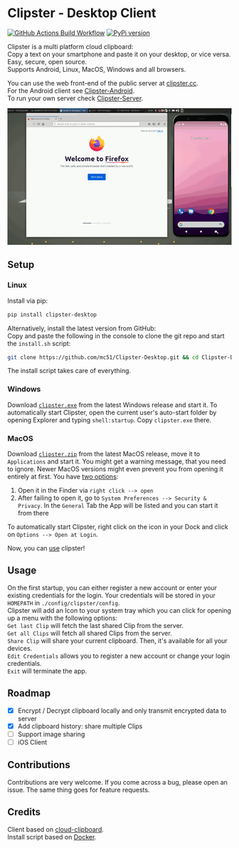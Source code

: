 # Clipster - Desktop Client

[![GitHub Actions Build Workflow](https://github.com/mc51/Clipster-Desktop/workflows/Build/badge.svg)](https://github.com/mc51/Clipster-Desktop/actions) [![PyPi version](https://img.shields.io/pypi/v/clipster-desktop.svg)](https://pypi.org/project/clipster-desktop)  

Clipster is a multi platform cloud clipboard:  
Copy a text on your smartphone and paste it on your desktop, or vice versa.  
Easy, secure, open source.  
Supports Android, Linux, MacOS, Windows and all browsers.   

You can use the web front-end of the public server at [clipster.cc](https://clipster.cc).  
For the Android client see [Clipster-Android](https://github.com/mc51/Clipster-Android).  
To run your own server check [Clipster-Server](https://github.com/mc51/Clipster-Server).  
  
![Clipster demo](resources/demo_long.gif)  
  
## Setup

### Linux 

Install via pip:

``` bash
pip install clipster-desktop
```

Alternatively, install the latest version from GitHub:  
Copy and paste the following in the console to clone the git repo and start the `install.sh` script:

``` bash
git clone https://github.com/mc51/Clipster-Desktop.git && cd Clipster-Desktop && sh install.sh
```

The install script takes care of everything.  

### Windows

Download [`clipster.exe`](https://github.com/mc51/Clipster-Desktop/releases/latest/download/clipster.exe) from the latest Windows release and start it. To automatically start Clipster, open the current user's auto-start folder by opening Explorer and typing `shell:startup`. Copy `clipster.exe` there. 

### MacOS

Download [`clipster.zip`](https://github.com/mc51/Clipster-Desktop/releases/latest/download/clipster.zip) from the latest MacOS release, move it to `Applications` and start it. You might get a warning message, that you need to ignore. Newer MacOS versions might even prevent you from opening it entirely at first. You have [two options](https://support.apple.com/guide/mac-help/open-a-mac-app-from-an-unidentified-developer-mh40616/mac):  
1. Open it in the Finder via `right click --> open`
2. After failing to open it, go to `System Preferences --> Security & Privacy`. In the `General` Tab the App will be listed and you can start it from there  
  
To automatically start Clipster, right click on the icon in your Dock and click on `Options --> Open at Login`.  
    
Now, you can [use](#usage) clipster!  
  
## Usage

On the first startup, you can either register a new account or enter your existing credentials for the login. Your credentials will be stored in your `HOMEPATH` in `./config/clipster/config`.  
Clipster will add an Icon to your system tray which you can click for opening up a menu with the following options:  
`Get last Clip` will fetch the last shared Clip from the server.  
`Get all Clips` will fetch all shared Clips from the server.  
`Share Clip` will share your current clipboard. Then, it's available for all your devices.  
`Edit Credentials` allows you to register a new account or change your login credentials.  
`Exit` will terminate the app.  

## Roadmap

- [x] Encrypt / Decrypt clipboard locally and only transmit encrypted data to server
- [x] Add clipboard history: share multiple Clips
- [ ] Support image sharing
- [ ] iOS Client  
  
## Contributions

Contributions are very welcome. If you come across a bug, please open an issue. The same thing goes for feature requests.

## Credits

Client based on [cloud-clipboard](https://github.com/krsoninikhil/cloud-clipboard).  
Install script based on [Docker](https://www.docker.com/).
